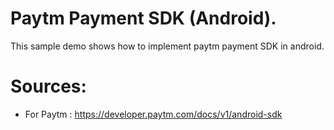 # Paytm Payment SDK (Android).
This sample demo shows how to implement paytm payment SDK in android.

# Sources:
- For Paytm : https://developer.paytm.com/docs/v1/android-sdk
